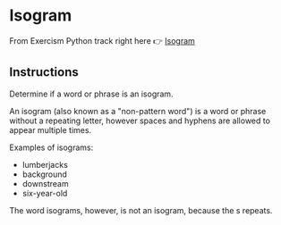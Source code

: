 # Isogram
From Exercism Python track right here 👉 [Isogram](https://exercism.org/tracks/python/exercises/isogram)

## Instructions
Determine if a word or phrase is an isogram.

An isogram (also known as a "non-pattern word") is a word or phrase without a repeating letter, however spaces and hyphens are allowed to appear multiple times.

Examples of isograms:

- lumberjacks
- background
- downstream
- six-year-old

The word isograms, however, is not an isogram, because the s repeats.